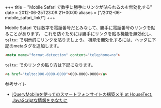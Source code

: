 +++
title = "Mobile Safari で数字に勝手にリンクが貼られるのを無効化する"
date = 2012-06-25T23:09:21+00:00
aliases = ["/2012-06-mobile_safari_link/"]
+++

Mobile Safari では数字を電話番号だとみなして、勝手に電話番号のリンクを貼ることがあります。
これを防ぐためには勝手にリンクを貼る機能を無効化し、 `telto:` で明示的にリンクを貼りましょう。
機能を無効化するには、ヘッダに下記のmetaタグを追加します。

```html
<meta name="format-detection" content="telephone=no">
```

`telto:` でのリンクの貼り方は下記になります。

```html
<a href="telto:000-0000-0000">000-0000-0000</a>
```

参考サイト

- [jQueryMobileを使ってのスマートフォンサイトの構築メモ at HouseTect, JavaScriptな情報をあなたに](http://hisasann.com/housetect/2011/02/jquerymobile.html)
